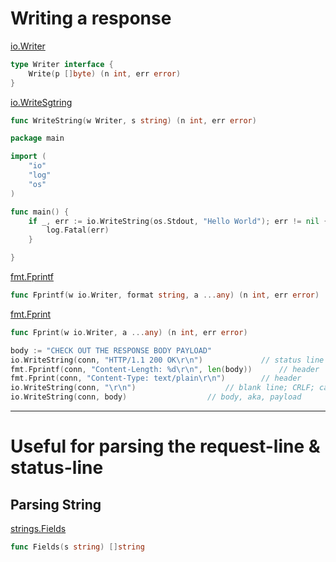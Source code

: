 # Writing a response

[io.Writer](https://pkg.go.dev/io#Writer)
```Go
type Writer interface {
	Write(p []byte) (n int, err error)
}
```
[io.WriteSgtring](https://pkg.go.dev/io#WriteString)
```Go
func WriteString(w Writer, s string) (n int, err error)
```
```Go
package main

import (
	"io"
	"log"
	"os"
)

func main() {
	if _, err := io.WriteString(os.Stdout, "Hello World"); err != nil {
		log.Fatal(err)
	}

}
```
[fmt.Fprintf](https://pkg.go.dev/fmt#Fprintf)
```Go
func Fprintf(w io.Writer, format string, a ...any) (n int, err error)
```
[fmt.Fprint](https://pkg.go.dev/fmt#Fprint)
```Go
func Fprint(w io.Writer, a ...any) (n int, err error)
```

```Go
body := "CHECK OUT THE RESPONSE BODY PAYLOAD"
io.WriteString(conn, "HTTP/1.1 200 OK\r\n") 			// status line
fmt.Fprintf(conn, "Content-Length: %d\r\n", len(body)) 		// header
fmt.Fprint(conn, "Content-Type: text/plain\r\n") 		// header
io.WriteString(conn, "\r\n") 					// blank line; CRLF; carriage-return line-feed
io.WriteString(conn, body) 					// body, aka, payload
```

***

# Useful for parsing the request-line & status-line

## Parsing String

[strings.Fields](https://godoc.org/strings#Fields)

```Go
func Fields(s string) []string
```
